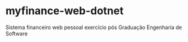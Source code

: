 # myfinance-web-dotnet
Sistema financeiro web pessoal exercício pós Graduação Engenharia de Software
